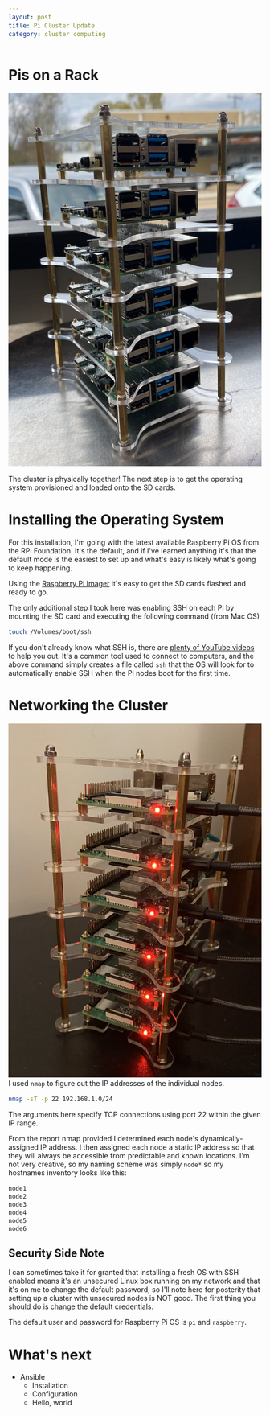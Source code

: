 ```yaml
---
layout: post
title: Pi Cluster Update
category: cluster computing
---
```


# Pis on a Rack
![photo of bare metal pi cluster](/img/pi-cluster-bare-metal.png)

The cluster is physically together! The next step is to get the operating system provisioned and loaded onto the SD cards.

# Installing the Operating System
For this installation, I'm going with the latest available Raspberry Pi OS from the RPi Foundation. It's the default, and if I've learned anything it's that the default mode is the easiest to set up and what's easy is likely what's going to keep happening.

Using the [Raspberry Pi Imager](https://www.raspberrypi.org/blog/raspberry-pi-imager-imaging-utility/) it's easy to get the SD cards flashed and ready to go.

The only additional step I took here was enabling SSH on each Pi by mounting the SD card and executing the following command (from Mac OS)

```bash
touch /Volumes/boot/ssh
```

If you don't already know what SSH is, there are [plenty of YouTube videos](https://www.youtube.com/watch?v=ORcvSkgdA58&ab_channel=Computerphile) to help you out. It's a common tool used to connect to computers, and the above command simply creates a file called `ssh` that the OS will look for to automatically enable SSH when the Pi nodes boot for the first time.

# Networking the Cluster
![photo of networked pi cluster](/img/pi-cluster-networked.png)
I used `nmap` to figure out the IP addresses of the individual nodes.

```bash
nmap -sT -p 22 192.168.1.0/24
```

The arguments here specify TCP connections using port 22 within the given IP range.

From the report nmap provided I determined each node's dynamically-assigned IP address. I then assigned each node a static IP address so that they will always be accessible from predictable and known locations. I'm not very creative, so my naming scheme was simply `node*` so my hostnames inventory looks like this:

```
node1
node2
node3
node4
node5
node6
```

## Security Side Note
I can sometimes take it for granted that installing a fresh OS with SSH enabled means it's an unsecured Linux box running on my network and that it's on me to change the default password, so I'll note here for posterity that setting up a cluster with unsecured nodes is NOT good. The first thing you should do is change the default credentials.

The default user and password for Raspberry Pi OS is `pi` and `raspberry`.

# What's next
- Ansible
    - Installation
    - Configuration
    - Hello, world
